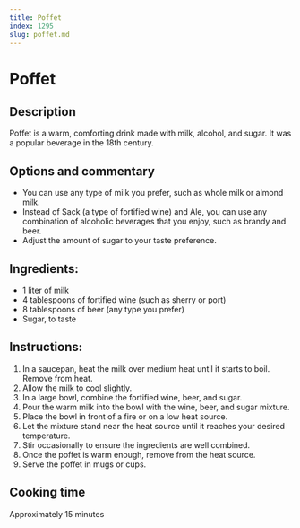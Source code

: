 ```yaml
---
title: Poffet
index: 1295
slug: poffet.md
---
```


# Poffet

## Description
Poffet is a warm, comforting drink made with milk, alcohol, and sugar. It was a popular beverage in the 18th century.

## Options and commentary
- You can use any type of milk you prefer, such as whole milk or almond milk.
- Instead of Sack (a type of fortified wine) and Ale, you can use any combination of alcoholic beverages that you enjoy, such as brandy and beer.
- Adjust the amount of sugar to your taste preference.

## Ingredients:
- 1 liter of milk
- 4 tablespoons of fortified wine (such as sherry or port)
- 8 tablespoons of beer (any type you prefer)
- Sugar, to taste

## Instructions:
1. In a saucepan, heat the milk over medium heat until it starts to boil. Remove from heat.
2. Allow the milk to cool slightly.
3. In a large bowl, combine the fortified wine, beer, and sugar.
4. Pour the warm milk into the bowl with the wine, beer, and sugar mixture.
5. Place the bowl in front of a fire or on a low heat source.
6. Let the mixture stand near the heat source until it reaches your desired temperature.
7. Stir occasionally to ensure the ingredients are well combined.
8. Once the poffet is warm enough, remove from the heat source.
9. Serve the poffet in mugs or cups.

## Cooking time
Approximately 15 minutes